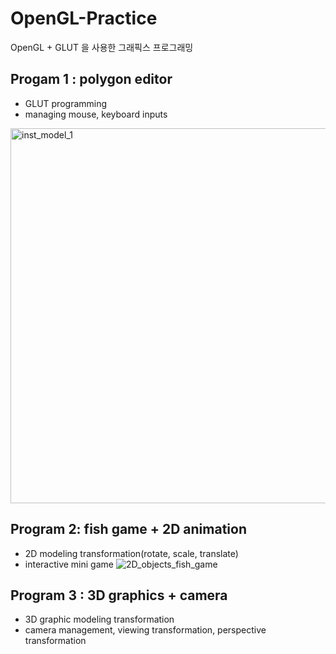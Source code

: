 # OpenGL-Practice
OpenGL + GLUT 을 사용한 그래픽스 프로그래밍

## Progam 1 : polygon editor
- GLUT programming
- managing mouse, keyboard inputs
<img width="600" alt="inst_model_1" src="https://user-images.githubusercontent.com/57395765/168728011-39f35e82-a3d7-434d-8c57-2121548e9274.gif">

## Program 2: fish game + 2D animation
- 2D modeling transformation(rotate, scale, translate)
- interactive mini game
![2D_objects_fish_game](https://user-images.githubusercontent.com/57395765/165889640-d76eabae-8f86-4900-a628-13ded617e192.gif)

## Program 3 : 3D graphics + camera
- 3D graphic modeling transformation
- camera management, viewing transformation, perspective transformation
